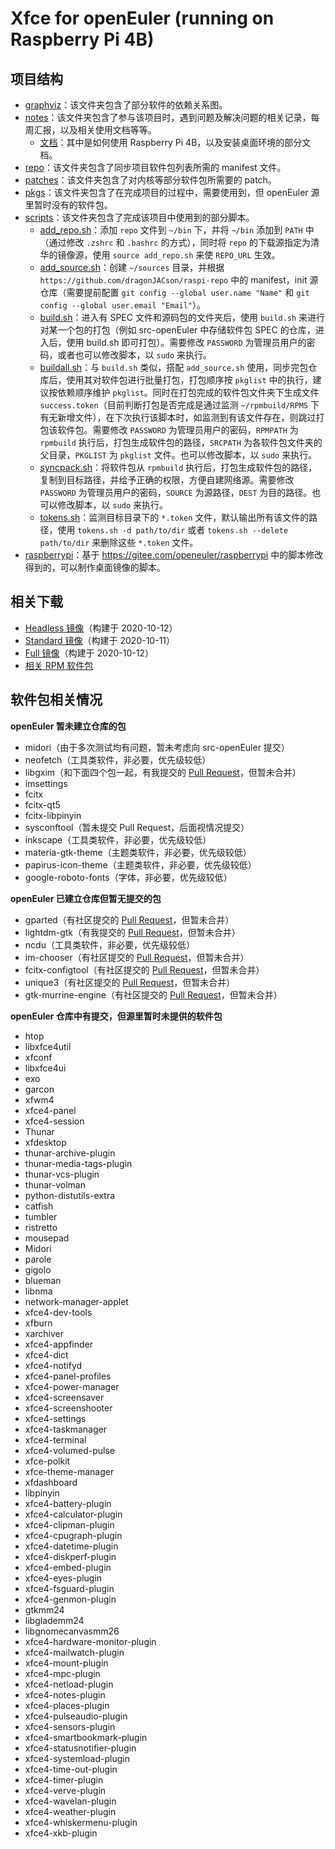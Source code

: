 # Xfce for openEuler (running on Raspberry Pi 4B)

## 项目结构

- [graphviz](./graphviz)：该文件夹包含了部分软件的依赖关系图。
- [notes](./notes)：该文件夹包含了参与该项目时，遇到问题及解决问题的相关记录，每周汇报，以及相关使用文档等等。
    - [文档](./notes/Documents.md)：其中是如何使用 Raspberry Pi 4B，以及安装桌面环境的部分文档。
- [repo](https://github.com/dragonjacson/raspi-repo)：该文件夹包含了同步项目软件包列表所需的 manifest 文件。
- [patches](./patches)：该文件夹包含了对内核等部分软件包所需要的 patch。
- [pkgs](./pkgs)：该文件夹包含了在完成项目的过程中，需要使用到，但 openEuler 源里暂时没有的软件包。
- [scripts](./scripts)：该文件夹包含了完成该项目中使用到的部分脚本。
    - [add\_repo.sh](./scripts/add_repo.sh)：添加 `repo` 文件到 `~/bin` 下，并将 `~/bin` 添加到 `PATH` 中（通过修改 `.zshrc` 和 `.bashrc` 的方式），同时将 `repo` 的下载源指定为清华的镜像源，使用 `source add_repo.sh` 来使 `REPO_URL` 生效。
    - [add\_source.sh](./scripts/add_source.sh)：创建 `~/sources` 目录，并根据 `https://github.com/dragonJACson/raspi-repo`
    中的 manifest，init 源仓库（需要提前配置 `git config --global user.name "Name"` 和 `git config --global user.email "Email"`）。
    - [build.sh](./scripts/build.sh)：进入有 SPEC 文件和源码包的文件夹后，使用 `build.sh` 来进行对某一个包的打包（例如 src-openEuler 中存储软件包 SPEC 的仓库，进入后，使用 build.sh 即可打包）。需要修改 `PASSWORD` 为管理员用户的密码，或者也可以修改脚本，以 `sudo` 来执行。
    - [buildall.sh](./scripts/buildall.sh)：与 `build.sh` 类似，搭配 `add_source.sh` 使用，同步完包仓库后，使用其对软件包进行批量打包，打包顺序按 `pkglist` 中的执行，建议按依赖顺序维护 `pkglist`。同时在打包完成的软件包文件夹下生成文件 `success.token`（目前判断打包是否完成是通过监测 `~/rpmbuild/RPMS` 下有无新增文件），在下次执行该脚本时，如监测到有该文件存在，则跳过打包该软件包。需要修改 `PASSWORD` 为管理员用户的密码，`RPMPATH` 为 `rpmbuild` 执行后，打包生成软件包的路径，`SRCPATH` 为各软件包文件夹的父目录，`PKGLIST` 为 `pkglist` 文件。也可以修改脚本，以 `sudo` 来执行。
    - [syncpack.sh](./scripts/syncpack.sh)：将软件包从 `rpmbuild` 执行后，打包生成软件包的路径，复制到目标路径，并给予正确的权限，方便自建网络源。需要修改 `PASSWORD` 为管理员用户的密码，`SOURCE` 为源路径，`DEST` 为目的路径。也可以修改脚本，以 `sudo` 来执行。
    - [tokens.sh](./scripts/token.sh)：监测目标目录下的 `*.token` 文件，默认输出所有该文件的路径，使用 `tokens.sh -d path/to/dir` 或者 `tokens.sh --delete path/to/dir` 来删除这些 `*.token` 文件。
- [raspberrypi](https://gitee.com/lukedyue/raspberrypi)：基于 https://gitee.com/openeuler/raspberrypi 中的脚本修改得到的，可以制作桌面镜像的脚本。

## 相关下载

- [Headless 镜像](https://github.com/dragonJACson/summer2020_openeuler/releases/download/v1.0/raspi-1.0-headless.img.xz)（构建于 2020-10-12）
- [Standard 镜像](https://github.com/dragonJACson/summer2020_openeuler/releases/download/v1.0/raspi-1.0-standard.img.xz)（构建于 2020-10-11）
- [Full 镜像](https://github.com/dragonJACson/summer2020_openeuler/releases/download/v1.0/raspi-1.0-full.img.xz)（构建于 2020-10-12）
- [相关 RPM 软件包](https://github.com/dragonJACson/summer2020_openeuler/releases/download/v1.0/rpms.tar.gz)

## 软件包相关情况

**openEuler 暂未建立仓库的包**

- midori（由于多次测试均有问题，暂未考虑向 src-openEuler 提交）
- neofetch（工具类软件，非必要，优先级较低）
- libgxim（和下面四个包一起，有我提交的 [Pull Request](https://gitee.com/openeuler/community/pulls/1133)，但暂未合并）
- imsettings
- fcitx
- fcitx-qt5
- fcitx-libpinyin
- sysconftool（暂未提交 Pull Request，后面视情况提交）
- inkscape（工具类软件，非必要，优先级较低）
- materia-gtk-theme（主题类软件，非必要，优先级较低）
- papirus-icon-theme（主题类软件，非必要，优先级较低）
- google-roboto-fonts（字体，非必要，优先级较低）

**openEuler 已建立仓库但暂无提交的包**

- gparted（有社区提交的 [Pull Request](https://gitee.com/src-openeuler/gparted/pulls/1)，但暂未合并）
- lightdm-gtk（有我提交的 [Pull Request](https://gitee.com/src-openeuler/lightdm-gtk/pulls/1)，但暂未合并）
- ncdu（工具类软件，非必要，优先级较低）
- im-chooser（有社区提交的 [Pull Request](https://gitee.com/src-openeuler/im-chooser/pulls/1)，但暂未合并）
- fcitx-configtool（有社区提交的 [Pull Request](https://gitee.com/src-openeuler/fcitx-configtool/pulls/1)，但暂未合并）
- unique3（有社区提交的 [Pull Request](https://gitee.com/src-openeuler/unique3/pulls/1)，但暂未合并）
- gtk-murrine-engine（有社区提交的 [Pull Request](https://gitee.com/src-openeuler/gtk-murrine-engine/pulls/1)，但暂未合并）

**openEuler 仓库中有提交，但源里暂时未提供的软件包**

- htop
- libxfce4util
- xfconf
- libxfce4ui
- exo
- garcon
- xfwm4
- xfce4-panel
- xfce4-session
- Thunar
- xfdesktop
- thunar-archive-plugin
- thunar-media-tags-plugin
- thunar-vcs-plugin
- thunar-volman
- python-distutils-extra
- catfish
- tumbler
- ristretto
- mousepad
- Midori
- parole
- gigolo
- blueman
- libnma
- network-manager-applet
- xfce4-dev-tools
- xfburn
- xarchiver
- xfce4-appfinder
- xfce4-dict
- xfce4-notifyd
- xfce4-panel-profiles
- xfce4-power-manager
- xfce4-screensaver
- xfce4-screenshooter
- xfce4-settings
- xfce4-taskmanager
- xfce4-terminal
- xfce4-volumed-pulse
- xfce-polkit
- xfce-theme-manager
- xfdashboard
- libpinyin
- xfce4-battery-plugin
- xfce4-calculator-plugin
- xfce4-clipman-plugin
- xfce4-cpugraph-plugin
- xfce4-datetime-plugin
- xfce4-diskperf-plugin
- xfce4-embed-plugin
- xfce4-eyes-plugin
- xfce4-fsguard-plugin
- xfce4-genmon-plugin
- gtkmm24
- libglademm24
- libgnomecanvasmm26
- xfce4-hardware-monitor-plugin
- xfce4-mailwatch-plugin
- xfce4-mount-plugin
- xfce4-mpc-plugin
- xfce4-netload-plugin
- xfce4-notes-plugin
- xfce4-places-plugin
- xfce4-pulseaudio-plugin
- xfce4-sensors-plugin
- xfce4-smartbookmark-plugin
- xfce4-statusnotifier-plugin
- xfce4-systemload-plugin
- xfce4-time-out-plugin
- xfce4-timer-plugin
- xfce4-verve-plugin
- xfce4-wavelan-plugin
- xfce4-weather-plugin
- xfce4-whiskermenu-plugin
- xfce4-xkb-plugin
